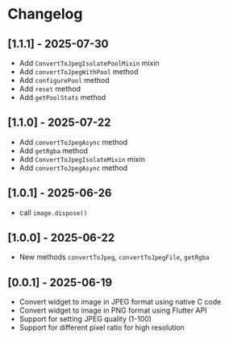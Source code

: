 # Changelog

## [1.1.1] - 2025-07-30

- Add `ConvertToJpegIsolatePoolMixin` mixin
- Add `convertToJpegWithPool` method
- Add `configurePool` method
- Add `reset` method
- Add `getPoolStats` method

## [1.1.0] - 2025-07-22

- Add `convertToJpegAsync` method
- Add `getRgba` method
- Add `ConvertToJpegIsolateMixin` mixin
- Add `convertToJpegAsync` method

## [1.0.1] - 2025-06-26

- call `image.dispose()`

## [1.0.0] - 2025-06-22

- New methods `convertToJpeg`, `convertToJpegFile`, `getRgba`

## [0.0.1] - 2025-06-19

- Convert widget to image in JPEG format using native C code
- Convert widget to image in PNG format using Flutter API
- Support for setting JPEG quality (1-100)
- Support for different pixel ratio for high resolution
